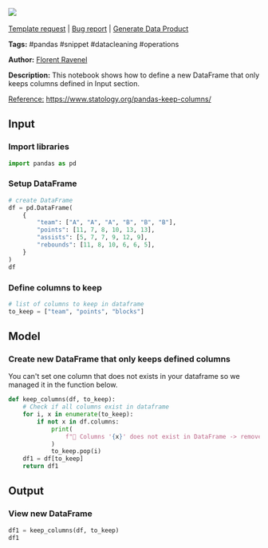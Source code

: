 <a href="https://app.naas.ai/user-redirect/naas/downloader?url=https://raw.githubusercontent.com/jupyter-naas/awesome-notebooks/master/Pandas/Pandas_Keep_Columns.ipynb" target="_parent"><img src="https://naasai-public.s3.eu-west-3.amazonaws.com/open_in_naas.svg"/></a><br><br><a href="https://github.com/jupyter-naas/awesome-notebooks/issues/new?assignees=&labels=&template=template-request.md&title=Tool+-+Action+of+the+notebook+">Template request</a> | <a href="https://github.com/jupyter-naas/awesome-notebooks/issues/new?assignees=&labels=bug&template=bug_report.md&title=Pandas+-+Keep+Columns:+Error+short+description">Bug report</a> | <a href="https://app.naas.ai/user-redirect/naas/downloader?url=https://raw.githubusercontent.com/jupyter-naas/awesome-notebooks/master/Naas/Naas_Start_data_product.ipynb" target="_parent">Generate Data Product</a>

**Tags:** #pandas #snippet #datacleaning #operations

**Author:** [Florent Ravenel](https://www.linkedin.com/in/florent-ravenel/)

**Description:** This notebook shows how to define a new DataFrame that only keeps columns defined in Input section.

<u>Reference:</u> https://www.statology.org/pandas-keep-columns/

## Input

### Import libraries


```python
import pandas as pd
```

### Setup DataFrame


```python
# create DataFrame
df = pd.DataFrame(
    {
        "team": ["A", "A", "A", "B", "B", "B"],
        "points": [11, 7, 8, 10, 13, 13],
        "assists": [5, 7, 7, 9, 12, 9],
        "rebounds": [11, 8, 10, 6, 6, 5],
    }
)
df
```

### Define columns to keep


```python
# list of columns to keep in dataframe
to_keep = ["team", "points", "blocks"]
```

## Model

### Create new DataFrame that only keeps defined columns
You can't set one column that does not exists in your dataframe so we managed it in the function below.


```python
def keep_columns(df, to_keep):
    # Check if all columns exist in dataframe
    for i, x in enumerate(to_keep):
        if not x in df.columns:
            print(
                f"🚨 Columns '{x}' does not exist in DataFrame -> removed from your list!"
            )
            to_keep.pop(i)
    df1 = df[to_keep]
    return df1
```

## Output

### View new DataFrame


```python
df1 = keep_columns(df, to_keep)
df1
```
